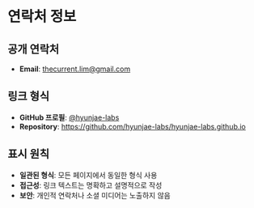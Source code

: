 # 연락처 정보

## 공개 연락처
- **Email**: thecurrent.lim@gmail.com

## 링크 형식
- **GitHub 프로필**: [@hyunjae-labs](https://github.com/hyunjae-labs)
- **Repository**: https://github.com/hyunjae-labs/hyunjae-labs.github.io

## 표시 원칙
- **일관된 형식**: 모든 페이지에서 동일한 형식 사용
- **접근성**: 링크 텍스트는 명확하고 설명적으로 작성
- **보안**: 개인적 연락처나 소셜 미디어는 노출하지 않음
